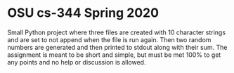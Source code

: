 # OSU cs-344 Spring 2020

Small Python project where three files are created with 10 character strings
and are set to not append when the file is run again. Then two random numbers
are generated and then printed to stdout along with their sum. The assignment
is meant to be short and simple, but must be met 100% to get any points and
no help or discussion is allowed.